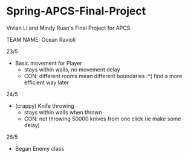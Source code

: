 # Spring-APCS-Final-Project
Vivian Li and Mindy Ruan's Final Project for APCS

TEAM NAME: Ocean Ravioli

23/5
- Basic movement for Player
  - stays within walls, no movement delay
  - CON: different rooms mean different boundaries :^( find a more efficient way later

24/5
- (crappy) Knife throwing
  - stays within walls when thrown
  - CON: not throwing 50000 knives from one click (ie make some delay)

26/5
- Began Enemy class
